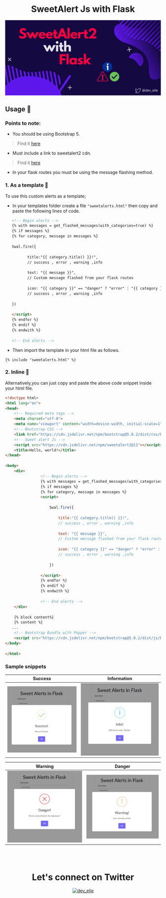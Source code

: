 <div align="center"><h1>SweetAlert Js with Flask</h1></div>

![](https://github.com/Dev-Elie/SweetAlert-Js-with-Flask/blob/main/static/header_image.png)

## Usage :pushpin:
### Points to note:

   - You should be using Bootstrap 5.
   > Find it [here](https://getbootstrap.com/docs/5.0/getting-started/introduction/#starter-template)
   - Must include a link to sweetalert2 cdn.
   > Find it [here](https://sweetalert2.github.io/#download)
   - In your flask routes you must be using the message flashing method.
  
### 1. As a template :pushpin:
To use this custom alerts as a template;
- In your templates folder create a file `"sweetalerts.html"` then copy and paste the following lines of code.

```html
   <!-- Begin alerts -->                
   {% with messages = get_flashed_messages(with_categories=true) %}
   {% if messages %}
   {% for category, message in messages %}
   
   Swal.fire({

          title:"{{ category.title() }}!",
          // success , error , warning ,info

          text: "{{ message }}",
          // Custom message flashed from your flask routes

          icon: "{{ category }}" == "danger" ? "error" : "{{ category }}"
          // success , error , warning ,info

   })

   </script>
   {% endfor %}
   {% endif %}
   {% endwith %}

   <!-- End alerts -->
```
- Then import the template in your html file as follows.
```
{% include "sweetalerts.html" %}
```
### 2. Inline :pushpin:  
Alternatively,you can just copy and paste the above code snippet inside your html file.

```html
<!doctype html>
<html lang="en">
<head>
    <!-- Required meta tags -->
    <meta charset="utf-8">
    <meta name="viewport" content="width=device-width, initial-scale=1">
    <!-- Bootstrap CSS -->
    <link href="https://cdn.jsdelivr.net/npm/bootstrap@5.0.2/dist/css/bootstrap.min.css" rel="stylesheet" integrity="sha384-EVSTQN3/azprG1Anm3QDgpJLIm9Nao0Yz1ztcQTwFspd3yD65VohhpuuCOmLASjC" crossorigin="anonymous">
    <!-- Sweet alert Js -->
    <script src="https://cdn.jsdelivr.net/npm/sweetalert2@11"></script>
    <title>Hello, world!</title>
</head>

<body>
    <div>
                <!-- Begin alerts -->                
                {% with messages = get_flashed_messages(with_categories=true) %}
                {% if messages %}
                {% for category, message in messages %}
                <script>

                    Swal.fire({

                        title:"{{ category.title() }}!",
                        // success , error , warning ,info

                        text: "{{ message }}",
                        // Custom message flashed from your flask routes

                        icon: "{{ category }}" == "danger" ? "error" : "{{ category }}"
                        // success , error , warning ,info

                    })

                </script>
                {% endfor %}
                {% endif %}
                {% endwith %}

                <!-- End alerts -->
    </div>
    
    {% block content%}
    {% content %}
   ...
    <!-- Bootstrap Bundle with Popper -->
    <script src="https://cdn.jsdelivr.net/npm/bootstrap@5.0.2/dist/js/bootstrap.bundle.min.js" integrity="sha384-MrcW6ZMFYlzcLA8Nl+NtUVF0sA7MsXsP1UyJoMp4YLEuNSfAP+JcXn/tWtIaxVXM" crossorigin="anonymous"></script>
</body>

</html>
```
### Sample snippets





Success             |  Information
:-------------------------:|:-------------------------:
![Sample](https://github.com/Dev-Elie/SweetAlert-Js-with-Flask/blob/main/static/success.png)  |  ![Sample](https://github.com/Dev-Elie/SweetAlert-Js-with-Flask/blob/main/static/info.png)

Warning             |  Danger
:-------------------------:|:-------------------------:
![Sample](https://github.com/Dev-Elie/SweetAlert-Js-with-Flask/blob/main/static/danger.png)  |  ![Sample](https://github.com/Dev-Elie/SweetAlert-Js-with-Flask/blob/main/static/warning.png)

</br></br>
<div align="center"><h1>Let's connect on Twitter</h1></div>
<p align="center"> <a href="https://twitter.com/dev_elie" target="blank"><img src="https://img.shields.io/twitter/follow/dev_elie?logo=twitter&style=for-the-badge" alt="dev_elie" /></a> </p>
